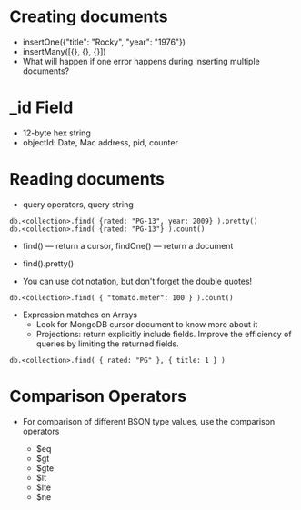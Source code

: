 # Creating documents

* insertOne({"title": "Rocky", "year": "1976"})
* insertMany([{}, {}, {}])
* What will happen if one error happens during inserting multiple documents?

# _id Field

* 12-byte hex string
* objectId: Date, Mac address, pid, counter

# Reading documents

* query operators, query string

```
db.<collection>.find( {rated: "PG-13", year: 2009} ).pretty()
db.<collection>.find( {rated: "PG-13"} ).count()
```

* find() — return a cursor, findOne() — return a document

* find().pretty()

* You can use dot notation, but don't forget the double quotes!
	
```
db.<collection>.find( { "tomato.meter": 100 } ).count()
```
	
* Expression matches on Arrays
  * Look for MongoDB cursor document to know more about it
  * Projections: return explicitly include fields. Improve the efficiency of queries by limiting the returned fields.

```
db.<collection>.find( { rated: "PG" }, { title: 1 } )
```

# Comparison Operators

* For comparison of different BSON type values, use the comparison operators

  * $eq
  * $gt
  * $gte
  * $lt
  * $lte
  * $ne
